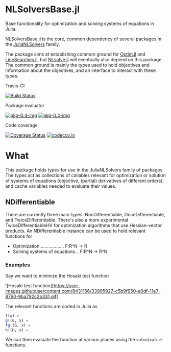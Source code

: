 NLSolversBase.jl
========

Base functionality for optimization and solving systems of equations in Julia.

NLSolversBase.jl is the core, common dependency of several packages in the [JuliaNLSolvers](https://julianlsolvers.github.io) family.

The package aims at establishing common ground for [Optim.jl](https://github.com/JuliaNLSolvers/Optim.jl) and [LineSearches.jl](https://github.com/JuliaNLSolvers/LineSearches.jl), but [NLsolve.jl](https://github.com/JuliaNLSolvers/NLsolve.jl) will eventually also depend on this package. The common ground is mainly the types used to hold objectives and information about the objectives, and an interface to interact with these types.

Travis-CI

[![Build Status](https://travis-ci.org/JuliaNLSolvers/NLSolversBase.jl.svg?branch=master)](https://travis-ci.org/JuliaNLSolvers/NLSolversBase.jl)

Package evaluator

[![pkg-0.4-img](http://pkg.julialang.org/badges/NLSolversBase_0.5.svg)](http://pkg.julialang.org/?pkg=NLSolversBase&ver=0.5)
[![pkg-0.4-img](http://pkg.julialang.org/badges/NLSolversBase_0.6.svg)](http://pkg.julialang.org/?pkg=NLSolversBase&ver=0.6)

Code coverage

[![Coverage Status](https://coveralls.io/repos/JuliaNLSolvers/NLSolversBase.jl/badge.svg?branch=master&service=github)](https://coveralls.io/github/JuliaNLSolvers/NLSolversBase.jl?branch=master)
[![codecov.io](http://codecov.io/github/JuliaNLSolvers/NLSolversBase.jl/coverage.svg?branch=master)](http://codecov.io/github/pkofod/NLSolversBase.jl?branch=master)

# What
This package holds types for use in the JuliaNLSolvers family of packages. The types act as collections of callables relevant for optimization or solution of systems of equations (objective, (partial) derivatives of different orders), and cache variables needed to evaluate their values.

## NDifferentiable
There are currently three main types: NonDifferentiable, OnceDifferentiable, and TwiceDifferentiable. There's also a more experimental TwiceDifferentiableHV for optimization algorithms that use Hessian-vector products. An NDifferentiable instance can be used to hold relevant functions for

 - Optimization................... F:R^N -> R
 - Solving systems of equations... F:R^N -> R^N

### Examples
Say we want to minimize the Hosaki test function

![Hosaki test function][https://user-images.githubusercontent.com/8431156/33995927-c5b9f950-e0df-11e7-8760-9ba792c2b331.gif]

The relevant functions are coded in Julia as
```julia
f(x) = 
g!(G, x) = 
fg!(G, x) = 
h!(H, x) = 
```
We can then evaluate the function at various places using the `value`/`value!` functions.